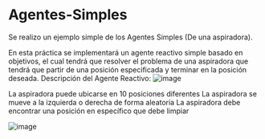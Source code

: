 # Agentes-Simples
Se realizo un ejemplo simple de los Agentes Simples (De una aspiradora).

En esta práctica se implementará un agente reactivo simple basado en objetivos, el 
cual tendrá que resolver el problema de una aspiradora que tendrá que partir de una 
posición especificada y terminar en la posición deseada.
Descripción del Agente Reactivo: 
![image](https://user-images.githubusercontent.com/92546462/222440860-9f68409b-2e12-4773-bb15-7ab4ff0cc3e0.png)

La aspiradora puede ubicarse en 10 posiciones diferentes
La aspiradora se mueve a la izquierda o derecha de forma aleatoria
La aspiradora debe encontrar una posición en específico que debe limpiar

![image](https://user-images.githubusercontent.com/92546462/222441009-1c17d3aa-545e-44bd-9430-9235dd06d8e9.png)
